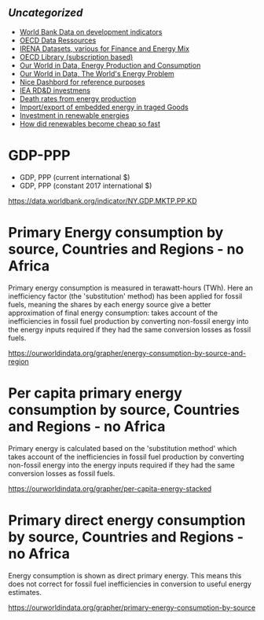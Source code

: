 
## _Uncategorized_

* [World Bank Data on development indicators](https://databank.worldbank.org/reports.aspx?source=2&series=EG.USE.COMM.FO.ZS&country=#)  
* [OECD Data Ressources](https://data.oecd.org/energy.htm)
* [IRENA Datasets, various for Finance and Energy Mix](https://www.irena.org/statistics)
* [OECD Library (subscription based)](https://www.oecd-ilibrary.org/energy/data/iea-world-energy-statistics-and-balances/world-energy-statistics_data-00510-en)
* [Our World in Data, Energy Production and Consumption](https://ourworldindata.org/energy-production-consumption)
* [Our World in Data, The World's Energy Problem](https://ourworldindata.org/worlds-energy-problem)
* [Nice Dashbord for reference purposes](https://ember-climate.org/data/global-electricity/)
* [IEA RD&D investmens](https://www.iea.org/data-and-statistics/data-product/energy-technology-rd-and-d-budget-database-2)
* [Death rates from energy production](https://ourworldindata.org/grapher/death-rates-from-energy-production-per-twh)
* [Import/export of embedded energy in traged Goods](https://ourworldindata.org/grapher/traded-energy-share-domestic)
* [Investment in renewable energies](https://ourworldindata.org/grapher/investment-in-renewable-energy-by-technology)
* [How did renewables become cheap so fast](https://ourworldindata.org/cheap-renewables-growth)

# GDP-PPP
* GDP, PPP (current international $) 
* GDP, PPP (constant 2017 international $)  

https://data.worldbank.org/indicator/NY.GDP.MKTP.PP.KD


# Primary Energy consumption by source, Countries and Regions - no Africa
Primary energy consumption is measured in terawatt-hours (TWh). Here an inefficiency factor (the 'substitution'
method) has been applied for fossil fuels, meaning the shares by each energy source give a better approximation of
final energy consumption: takes account of the inefficiencies in fossil fuel
production by converting non-fossil energy into the energy inputs required if they had the same conversion losses as
fossil fuels.

https://ourworldindata.org/grapher/energy-consumption-by-source-and-region


# Per capita primary energy consumption by source, Countries and Regions - no Africa
Primary energy is calculated based on the 'substitution method' which takes account of the inefficiencies in fossil fuel
production by converting non-fossil energy into the energy inputs required if they had the same conversion losses as
fossil fuels.

https://ourworldindata.org/grapher/per-capita-energy-stacked


# Primary direct energy consumption by source, Countries and Regions - no Africa
Energy consumption is shown as direct primary energy. This means this does not correct for fossil fuel
inefficiencies in conversion to useful energy estimates.

https://ourworldindata.org/grapher/primary-energy-consumption-by-source
